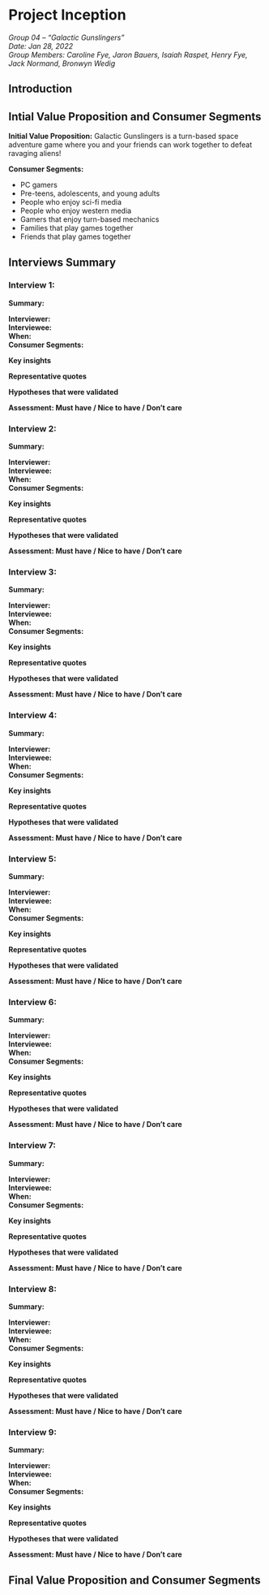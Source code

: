 # Project Inception

_Group 04 – “Galactic Gunslingers”\
Date: Jan 28, 2022\
Group Members: Caroline Fye, Jaron Bauers, Isaiah Raspet, Henry Fye, Jack Normand, Bronwyn Wedig_

## Introduction

## Intial Value Proposition and Consumer Segments
**Initial Value Proposition:** Galactic Gunslingers is a turn-based space adventure game where you and your friends can work together to defeat ravaging aliens!

**Consumer Segments:**
- PC gamers
- Pre-teens, adolescents, and young adults
- People who enjoy sci-fi media
- People who enjoy western media
- Gamers that enjoy turn-based mechanics
- Families that play games together
- Friends that play games together

## Interviews Summary
### Interview 1:

**Summary:** 

**Interviewer:** \
**Interviewee:** \
**When:** \
**Consumer Segments:** 

**Key insights**

 **Representative quotes**

 **Hypotheses that were validated**

 **Assessment: Must have / Nice to have / Don’t care**
 
 ### Interview 2:

**Summary:** 

**Interviewer:** \
**Interviewee:** \
**When:** \
**Consumer Segments:** 

**Key insights**

 **Representative quotes**

 **Hypotheses that were validated**

 **Assessment: Must have / Nice to have / Don’t care**

### Interview 3:

**Summary:** 

**Interviewer:** \
**Interviewee:** \
**When:** \
**Consumer Segments:** 

**Key insights**

 **Representative quotes**

 **Hypotheses that were validated**

 **Assessment: Must have / Nice to have / Don’t care**

### Interview 4:

**Summary:** 

**Interviewer:** \
**Interviewee:** \
**When:** \
**Consumer Segments:** 

**Key insights**

 **Representative quotes**

 **Hypotheses that were validated**

 **Assessment: Must have / Nice to have / Don’t care**

### Interview 5:

**Summary:** 

**Interviewer:** \
**Interviewee:** \
**When:** \
**Consumer Segments:** 

**Key insights**

 **Representative quotes**

 **Hypotheses that were validated**

 **Assessment: Must have / Nice to have / Don’t care**

### Interview 6:

**Summary:** 

**Interviewer:** \
**Interviewee:** \
**When:** \
**Consumer Segments:** 

**Key insights**

 **Representative quotes**

 **Hypotheses that were validated**

 **Assessment: Must have / Nice to have / Don’t care**

### Interview 7:

**Summary:** 

**Interviewer:** \
**Interviewee:** \
**When:** \
**Consumer Segments:** 

**Key insights**

 **Representative quotes**

 **Hypotheses that were validated**

 **Assessment: Must have / Nice to have / Don’t care**
 ### Interview 8:

**Summary:** 

**Interviewer:** \
**Interviewee:** \
**When:** \
**Consumer Segments:** 

**Key insights**

 **Representative quotes**

 **Hypotheses that were validated**

 **Assessment: Must have / Nice to have / Don’t care**
 
 ### Interview 9:

**Summary:** 

**Interviewer:** \
**Interviewee:** \
**When:** \
**Consumer Segments:** 

**Key insights**

 **Representative quotes**

 **Hypotheses that were validated**

 **Assessment: Must have / Nice to have / Don’t care**

## Final Value Proposition and Consumer Segments
